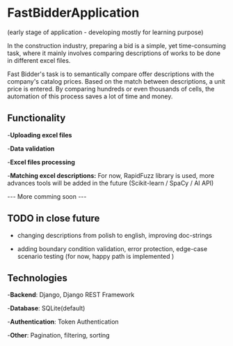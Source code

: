 # FastBidderApplication
(early stage of application - developing mostly for learning purpose)

In the construction industry, preparing a bid is a simple, yet time-consuming task, where it mainly involves comparing descriptions of works to be done in different excel files.

Fast Bidder's task is to semantically compare offer descriptions with the company's catalog prices. Based on the match between descriptions, a unit price is entered. By comparing hundreds or even thousands of cells, the automation of this process saves a lot of time and money.


## Functionality

-**Uploading excel files**

-**Data validation**

-**Excel files processing**

-**Matching excel descriptions:** For now, RapidFuzz library is used, more advances tools will be added in the future (Scikit-learn / SpaCy / AI API)

--- More comming soon ---

## TODO in close future

- changing descriptions from polish to english, improving doc-strings

- adding boundary condition validation, error protection, edge-case scenario testing (for now, happy path is implemented )


## Technologies

-**Backend**: Django, Django REST Framework


-**Database**: SQLite(default)

-**Authentication**: Token Authentication

-**Other**: Pagination, filtering, sorting
